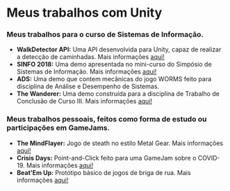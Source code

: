 # Meus trabalhos com Unity
<h3>Meus trabalhos para o curso de Sistemas de Informação.</h3><p>

<ul>
  <li><b>WalkDetector API:</b> Uma API desenvolvida para Unity, capaz de realizar a detecção de caminhadas. Mais informações <a href="https://github.com/Rouem/-API-WalkDetector-Unity">aqui!</a></li>
  <li><b>SINFO 2018:</b> Uma demo apresentada no mini-curso do Simpósio de Sistemas de Informação. Mais informações <a href="https://github.com/Rouem/DogLuigi-SINFO-IX">aqui!</a></li>
  <li><b>ADS:</b> Uma demo que contem mecânicas do jogo WORMS feito para disciplina de Análise e Desempenho de Sistemas.</li>
  <li><b>The Wanderer:</b> Uma demo construída para a disciplina de Trabalho de Conclusão de Curso III. Mais informações <a href="https://github.com/Rouem/thewanderer-tcc-exergame">aqui!</a></li>
</ul><p>

<h3>Meus trabalhos pessoais, feitos como forma de estudo ou participações em GameJams.</h3><p>
  
<ul>
  <li><b>The MindFlayer:</b> Jogo de steath no estilo Metal Gear. Mais informações <a href="https://gamejolt.com/games/RouemTheBlackShinigami/460425">aqui!</a></li>
  <li><b>Crisis Days:</b> Point-and-Click feito para uma GameJam sobre o COVID-19. Mais informações <a href="https://gamejolt.com/games/crisisdays/480414">aqui!</a></li>
  <li><b>Beat'Em Up:</b> Protótipo básico de jogos de briga de rua. Mais informações <a href="https://github.com/Rouem/Unity-BeatEmUp">aqui!</a></li>
</ul>
